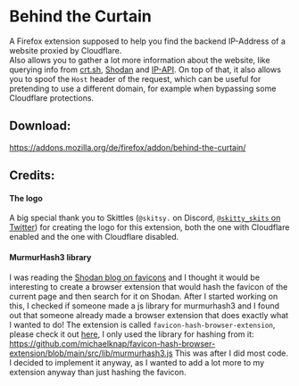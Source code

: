 # Behind the Curtain
A Firefox extension supposed to help you find the backend IP-Address of a website proxied by Cloudflare.  
Also allows you to gather a lot more information about the website, like querying info from [crt.sh](https://crt.sh),
[Shodan](https://shodan.io) and [IP-API](https://ip-api.com). 
On top of that, it also allows you to spoof the `Host` header of the request, which can be useful for pretending to 
use a different domain, for example when bypassing some Cloudflare protections.

## Download:
https://addons.mozilla.org/de/firefox/addon/behind-the-curtain/

## Credits:
#### The logo
A big special thank you to Skittles (`@skitsy.` on Discord, [`@skitty_skits` on Twitter](https://twitter.com/skitty_skits)) 
for creating the logo for this extension, both the one with Cloudflare enabled and the one with Cloudflare disabled.

#### MurmurHash3 library
I was reading the [Shodan blog on favicons](https://blog.shodan.io/deep-dive-http-favicon/) and I thought it would be 
interesting to create a browser extension that would hash the favicon of the current page and then search for it on Shodan.
After I started working on this, I checked if someone made a js library for murmurhash3 and I found out that someone
already made a browser extension that does exactly what I wanted to do! The extension is called `favicon-hash-browser-extension`, 
please check it out [here](https://github.com/michaelknap/favicon-hash-browser-extension), I only used the library for hashing from it:
https://github.com/michaelknap/favicon-hash-browser-extension/blob/main/src/lib/murmurhash3.js
This was after I did most code. I decided to implement it anyway, as I wanted to add a lot more to my extension anyway
than just hashing the favicon.
